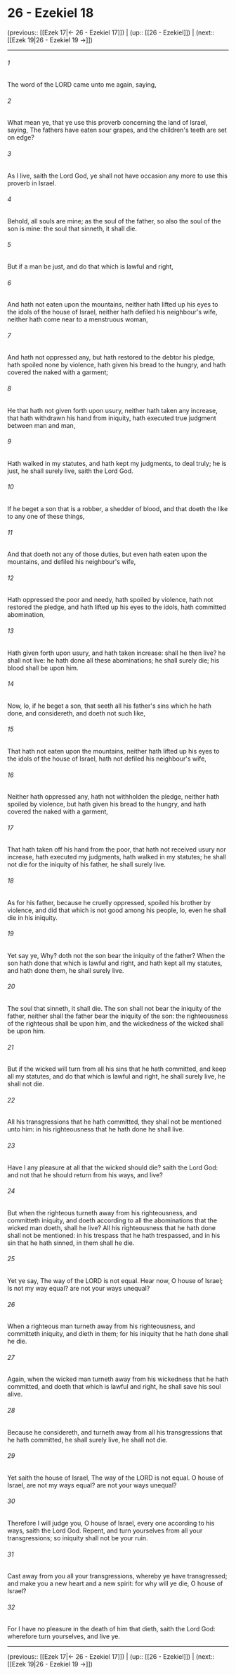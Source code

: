 # 26 - Ezekiel 18

(previous:: [[Ezek 17|← 26 - Ezekiel 17]]) | (up:: [[26 - Ezekiel]]) | (next:: [[Ezek 19|26 - Ezekiel 19 →]])

***


###### 1 
The word of the LORD came unto me again, saying, 

###### 2 
What mean ye, that ye use this proverb concerning the land of Israel, saying, The fathers have eaten sour grapes, and the children's teeth are set on edge? 

###### 3 
As I live, saith the Lord God, ye shall not have occasion any more to use this proverb in Israel. 

###### 4 
Behold, all souls are mine; as the soul of the father, so also the soul of the son is mine: the soul that sinneth, it shall die. 

###### 5 
But if a man be just, and do that which is lawful and right, 

###### 6 
And hath not eaten upon the mountains, neither hath lifted up his eyes to the idols of the house of Israel, neither hath defiled his neighbour's wife, neither hath come near to a menstruous woman, 

###### 7 
And hath not oppressed any, but hath restored to the debtor his pledge, hath spoiled none by violence, hath given his bread to the hungry, and hath covered the naked with a garment; 

###### 8 
He that hath not given forth upon usury, neither hath taken any increase, that hath withdrawn his hand from iniquity, hath executed true judgment between man and man, 

###### 9 
Hath walked in my statutes, and hath kept my judgments, to deal truly; he is just, he shall surely live, saith the Lord God. 

###### 10 
If he beget a son that is a robber, a shedder of blood, and that doeth the like to any one of these things, 

###### 11 
And that doeth not any of those duties, but even hath eaten upon the mountains, and defiled his neighbour's wife, 

###### 12 
Hath oppressed the poor and needy, hath spoiled by violence, hath not restored the pledge, and hath lifted up his eyes to the idols, hath committed abomination, 

###### 13 
Hath given forth upon usury, and hath taken increase: shall he then live? he shall not live: he hath done all these abominations; he shall surely die; his blood shall be upon him. 

###### 14 
Now, lo, if he beget a son, that seeth all his father's sins which he hath done, and considereth, and doeth not such like, 

###### 15 
That hath not eaten upon the mountains, neither hath lifted up his eyes to the idols of the house of Israel, hath not defiled his neighbour's wife, 

###### 16 
Neither hath oppressed any, hath not withholden the pledge, neither hath spoiled by violence, but hath given his bread to the hungry, and hath covered the naked with a garment, 

###### 17 
That hath taken off his hand from the poor, that hath not received usury nor increase, hath executed my judgments, hath walked in my statutes; he shall not die for the iniquity of his father, he shall surely live. 

###### 18 
As for his father, because he cruelly oppressed, spoiled his brother by violence, and did that which is not good among his people, lo, even he shall die in his iniquity. 

###### 19 
Yet say ye, Why? doth not the son bear the iniquity of the father? When the son hath done that which is lawful and right, and hath kept all my statutes, and hath done them, he shall surely live. 

###### 20 
The soul that sinneth, it shall die. The son shall not bear the iniquity of the father, neither shall the father bear the iniquity of the son: the righteousness of the righteous shall be upon him, and the wickedness of the wicked shall be upon him. 

###### 21 
But if the wicked will turn from all his sins that he hath committed, and keep all my statutes, and do that which is lawful and right, he shall surely live, he shall not die. 

###### 22 
All his transgressions that he hath committed, they shall not be mentioned unto him: in his righteousness that he hath done he shall live. 

###### 23 
Have I any pleasure at all that the wicked should die? saith the Lord God: and not that he should return from his ways, and live? 

###### 24 
But when the righteous turneth away from his righteousness, and committeth iniquity, and doeth according to all the abominations that the wicked man doeth, shall he live? All his righteousness that he hath done shall not be mentioned: in his trespass that he hath trespassed, and in his sin that he hath sinned, in them shall he die. 

###### 25 
Yet ye say, The way of the LORD is not equal. Hear now, O house of Israel; Is not my way equal? are not your ways unequal? 

###### 26 
When a righteous man turneth away from his righteousness, and committeth iniquity, and dieth in them; for his iniquity that he hath done shall he die. 

###### 27 
Again, when the wicked man turneth away from his wickedness that he hath committed, and doeth that which is lawful and right, he shall save his soul alive. 

###### 28 
Because he considereth, and turneth away from all his transgressions that he hath committed, he shall surely live, he shall not die. 

###### 29 
Yet saith the house of Israel, The way of the LORD is not equal. O house of Israel, are not my ways equal? are not your ways unequal? 

###### 30 
Therefore I will judge you, O house of Israel, every one according to his ways, saith the Lord God. Repent, and turn yourselves from all your transgressions; so iniquity shall not be your ruin. 

###### 31 
Cast away from you all your transgressions, whereby ye have transgressed; and make you a new heart and a new spirit: for why will ye die, O house of Israel? 

###### 32 
For I have no pleasure in the death of him that dieth, saith the Lord God: wherefore turn yourselves, and live ye.

***

(previous:: [[Ezek 17|← 26 - Ezekiel 17]]) | (up:: [[26 - Ezekiel]]) | (next:: [[Ezek 19|26 - Ezekiel 19 →]])
